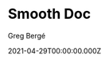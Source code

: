 ---
title: Smooth Doc
github: https://github.com/gregberge/smooth-doc
demo: https://smooth-doc.com/
license: MIT
author: Greg Bergé
author_link: ''
author_twitter: neoziro
date: 2021-04-29T00:00:00.000Z
ssg:
  - Gatsby
cms: null
css: null
archetype:
  - Documentation
description: Ready to use documentation theme for Gatsby.
draft: false
publish_date: '2018-11-30T09:20:27Z'
update_date: '2022-01-30T18:28:43Z'
github_star: 233
github_fork: 51
---